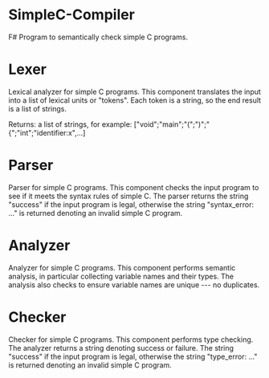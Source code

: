 # SimpleC-Compiler
F# Program to semantically check simple C programs.

# Lexer
Lexical analyzer for simple C programs. This component 
 translates the input into a list of lexical units or
 "tokens". Each token is a string, so the end result
 is a list of strings.

 Returns: a list of strings, for example:
   ["void";"main";"(";")";"{";"int";"identifier:x",...]
   
# Parser
Parser for simple C programs. This component checks 
 the input program to see if it meets the syntax rules
 of simple C. The parser returns the string "success" 
 if the input program is legal, otherwise the string 
 "syntax_error: ..." is returned denoting an invalid 
 simple C program.
 
# Analyzer
Analyzer for simple C programs.  This component performs
 semantic analysis, in particular collecting variable
 names and their types. The analysis also checks to ensure
 variable names are unique --- no duplicates.
 
# Checker
Checker for simple C programs.  This component performs
 type checking.  The analyzer returns a string denoting
 success or failure. The string "success" if the input 
 program is legal, otherwise the string "type_error: ..." 
 is returned denoting an invalid simple C program.
